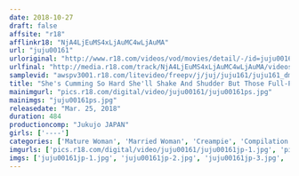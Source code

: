 ```yaml
---
date: 2018-10-27
draft: false
affsite: "r18"
afflinkr18: "NjA4LjEuMS4xLjAuMC4wLjAuMA"
url: "juju00161"
urloriginal: "http://www.r18.com/videos/vod/movies/detail/-/id=juju00161"
urlfinal: "http://media.r18.com/track/NjA4LjEuMS4xLjAuMC4wLjAuMA/videos/vod/movies/detail/-/id=juju00161"
samplevid: "awspv3001.r18.com/litevideo/freepv/j/juj/juju161/juju161_dmb_w.mp4"
title: "She's Cumming So Hard She'll Shake And Shudder But Those Full-Powered Piston Pumping Thrusts Still Won't Stop!! A Fully Ripe Pussy Spasm!! A Neat And Clean Beautiful Married Woman Is Seriously Cumming Non-Stop In Ecstatic Creampie Sex!! 'Stop!! If You Keep Pumping Me Like That... I'll Cum Again!' 40 Ladies/8 Hours"
mainimgurl: "pics.r18.com/digital/video/juju00161/juju00161ps.jpg"
mainimgs: "juju00161ps.jpg"
releasedate: "Mar. 25, 2018"
duration: 484
productioncomp: "Jukujo JAPAN"
girls: ['----']
categories: ['Mature Woman', 'Married Woman', 'Creampie', 'Compilation', 'Over 4 Hours', 'Special 7 studios SALE']
imgurls: ['pics.r18.com/digital/video/juju00161/juju00161jp-1.jpg', 'pics.r18.com/digital/video/juju00161/juju00161jp-2.jpg', 'pics.r18.com/digital/video/juju00161/juju00161jp-3.jpg', 'pics.r18.com/digital/video/juju00161/juju00161jp-4.jpg', 'pics.r18.com/digital/video/juju00161/juju00161jp-5.jpg', 'pics.r18.com/digital/video/juju00161/juju00161jp-6.jpg', 'pics.r18.com/digital/video/juju00161/juju00161jp-7.jpg', 'pics.r18.com/digital/video/juju00161/juju00161jp-8.jpg', 'pics.r18.com/digital/video/juju00161/juju00161jp-9.jpg', 'pics.r18.com/digital/video/juju00161/juju00161jp-10.jpg', 'pics.r18.com/digital/video/juju00161/juju00161jp-11.jpg', 'pics.r18.com/digital/video/juju00161/juju00161jp-12.jpg', 'pics.r18.com/digital/video/juju00161/juju00161jp-13.jpg', 'pics.r18.com/digital/video/juju00161/juju00161jp-14.jpg', 'pics.r18.com/digital/video/juju00161/juju00161jp-15.jpg', 'pics.r18.com/digital/video/juju00161/juju00161jp-16.jpg', 'pics.r18.com/digital/video/juju00161/juju00161jp-17.jpg', 'pics.r18.com/digital/video/juju00161/juju00161jp-18.jpg', 'pics.r18.com/digital/video/juju00161/juju00161jp-19.jpg', 'pics.r18.com/digital/video/juju00161/juju00161jp-20.jpg']
imgs: ['juju00161jp-1.jpg', 'juju00161jp-2.jpg', 'juju00161jp-3.jpg', 'juju00161jp-4.jpg', 'juju00161jp-5.jpg', 'juju00161jp-6.jpg', 'juju00161jp-7.jpg', 'juju00161jp-8.jpg', 'juju00161jp-9.jpg', 'juju00161jp-10.jpg', 'juju00161jp-11.jpg', 'juju00161jp-12.jpg', 'juju00161jp-13.jpg', 'juju00161jp-14.jpg', 'juju00161jp-15.jpg', 'juju00161jp-16.jpg', 'juju00161jp-17.jpg', 'juju00161jp-18.jpg', 'juju00161jp-19.jpg', 'juju00161jp-20.jpg']
---
```

